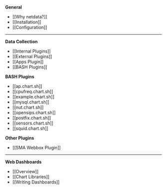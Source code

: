 **General**
* [[Why netdata?]]
* [[Installation]]
* [[Configuration]]

---

**Data Collection**
* [[Internal Plugins]]
* [[External Plugins]]
* [[Apps Plugin]]
* [[BASH Plugins]]

**BASH Plugins**
* [[ap.chart.sh]]
* [[cpufreq.chart.sh]]
* [[example.chart.sh]]
* [[mysql.chart.sh]]
* [[nut.chart.sh]]
* [[opensips.chart.sh]]
* [[postfix.chart.sh]]
* [[sensors.chart.sh]]
* [[squid.chart.sh]]

**Other Plugins**
* [[SMA Webbox Plugin]]

---

**Web Dashboards**
* [[Overview]]
* [[Chart Libraries]]
* [[Writing Dashboards]]
